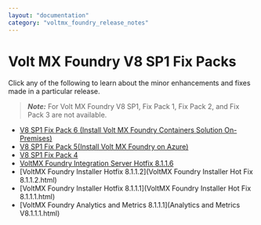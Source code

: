 ```yaml
---
layout: "documentation"
category: "voltmx_foundry_release_notes"
---
```

                         

Volt MX  Foundry V8 SP1 Fix Packs
============================

Click any of the following to learn about the minor enhancements and fixes made in a particular release.

> **_Note:_** For Volt MX Foundry V8 SP1, Fix Pack 1, Fix Pack 2, and Fix Pack 3 are not available.

*   [V8 SP1 Fix Pack 6 (Install Volt MX Foundry Containers Solution On-Premises)](V8SP1Fixpack6.html#V8SP1Fixpack6.html)
*   [V8 SP1 Fix Pack 5(Install Volt MX Foundry on Azure)](V8SP1Fixpack5.html)
*   [V8 SP1 Fix Pack 4](V8SP1Fixpack4.html)
*   [VoltMX Foundry Integration Server Hotfix 8.1.1.6](V8SP1HotFix8.1.1.6.html)
*   [VoltMX Foundry Installer Hotfix 8.1.1.2](VoltMX Foundry Installer Hot Fix 8.1.1.2.html)
*   [VoltMX Foundry Installer Hotfix 8.1.1.1](VoltMX Foundry Installer Hot Fix 8.1.1.1.html)
*   [VoltMX Foundry Analytics and Metrics 8.1.1.1](Analytics and Metrics V8.1.1.1.html)
